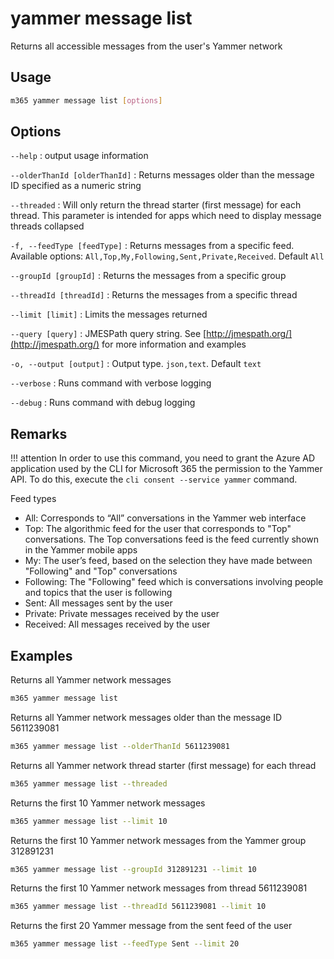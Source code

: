 # yammer message list

Returns all accessible messages from the user's Yammer network

## Usage

```sh
m365 yammer message list [options]
```

## Options

`--help`
: output usage information

`--olderThanId [olderThanId]`
: Returns messages older than the message ID specified as a numeric string

`--threaded`
: Will only return the thread starter (first message) for each thread. This parameter is intended for apps which need to display message threads collapsed

`-f, --feedType [feedType]`
: Returns messages from a specific feed. Available options: `All,Top,My,Following,Sent,Private,Received`. Default `All`

`--groupId [groupId]`
: Returns the messages from a specific group

`--threadId [threadId]`
: Returns the messages from a specific thread

`--limit [limit]`
: Limits the messages returned

`--query [query]`
: JMESPath query string. See [http://jmespath.org/](http://jmespath.org/) for more information and examples

`-o, --output [output]`
: Output type. `json,text`. Default `text`

`--verbose`
: Runs command with verbose logging

`--debug`
: Runs command with debug logging

## Remarks

!!! attention
    In order to use this command, you need to grant the Azure AD application used by the CLI for Microsoft 365 the permission to the Yammer API. To do this, execute the `cli consent --service yammer` command.

Feed types

- All: Corresponds to “All” conversations in the Yammer web interface
- Top: The algorithmic feed for the user that corresponds to "Top" conversations. The Top conversations feed is the feed currently shown in the Yammer mobile apps
- My: The user’s feed, based on the selection they have made between "Following" and "Top" conversations
- Following: The "Following" feed which is conversations involving people and topics that the user is following
- Sent: All messages sent by the user
- Private: Private messages received by the user
- Received: All messages received by the user

## Examples

Returns all Yammer network messages

```sh
m365 yammer message list
```

Returns all Yammer network messages older than the message ID 5611239081

```sh
m365 yammer message list --olderThanId 5611239081
```

Returns all Yammer network thread starter (first message) for each thread

```sh
m365 yammer message list --threaded
```

Returns the first 10 Yammer network messages

```sh
m365 yammer message list --limit 10
```

Returns the first 10 Yammer network messages from the Yammer group 312891231

```sh
m365 yammer message list --groupId 312891231 --limit 10
```

Returns the first 10 Yammer network messages from thread 5611239081

```sh
m365 yammer message list --threadId 5611239081 --limit 10
```

Returns the first 20 Yammer message from the sent feed of the user

```sh
m365 yammer message list --feedType Sent --limit 20
```
